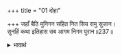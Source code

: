 +++
title = "01 दोहा"

+++
जहाँ बैठि मुनिगन सहित नित सिय रामु सुजान।  
सुनहिं कथा इतिहास सब आगम निगम पुरान॥237॥  

<details><summary>भावार्थ</summary>

जहाँ सुजान श्री सीता-रामजी मुनियों के वृन्द समेत बैठकर नित्य शास्त्र, वेद और पुराणों के सब कथा-इतिहास सुनते हैं॥237॥  
</details>



